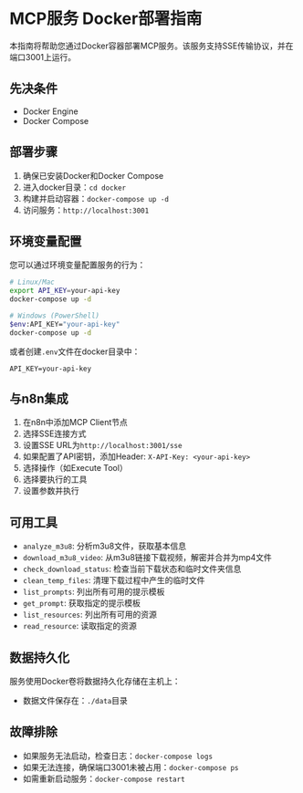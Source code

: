 # MCP服务 Docker部署指南

本指南将帮助您通过Docker容器部署MCP服务。该服务支持SSE传输协议，并在端口3001上运行。

## 先决条件

- Docker Engine
- Docker Compose

## 部署步骤

1. 确保已安装Docker和Docker Compose
2. 进入docker目录：`cd docker`
3. 构建并启动容器：`docker-compose up -d`
4. 访问服务：`http://localhost:3001`

## 环境变量配置

您可以通过环境变量配置服务的行为：

```bash
# Linux/Mac
export API_KEY=your-api-key
docker-compose up -d

# Windows (PowerShell)
$env:API_KEY="your-api-key"
docker-compose up -d
```

或者创建`.env`文件在docker目录中：

```
API_KEY=your-api-key
```

## 与n8n集成

1. 在n8n中添加MCP Client节点
2. 选择SSE连接方式
3. 设置SSE URL为`http://localhost:3001/sse`
4. 如果配置了API密钥，添加Header: `X-API-Key: <your-api-key>`
5. 选择操作（如Execute Tool）
6. 选择要执行的工具
7. 设置参数并执行

## 可用工具

- `analyze_m3u8`: 分析m3u8文件，获取基本信息
- `download_m3u8_video`: 从m3u8链接下载视频，解密并合并为mp4文件
- `check_download_status`: 检查当前下载状态和临时文件夹信息
- `clean_temp_files`: 清理下载过程中产生的临时文件
- `list_prompts`: 列出所有可用的提示模板
- `get_prompt`: 获取指定的提示模板
- `list_resources`: 列出所有可用的资源
- `read_resource`: 读取指定的资源

## 数据持久化

服务使用Docker卷将数据持久化存储在主机上：

- 数据文件保存在：`./data`目录

## 故障排除

- 如果服务无法启动，检查日志：`docker-compose logs`
- 如果无法连接，确保端口3001未被占用：`docker-compose ps`
- 如需重新启动服务：`docker-compose restart` 